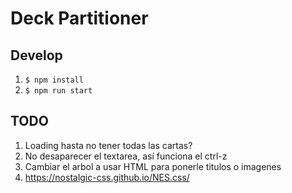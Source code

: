 # Deck Partitioner

## Develop
1. `$ npm install`
1. `$ npm run start`

## TODO
1. Loading hasta no tener todas las cartas?
2. No desaparecer el textarea, así funciona el ctrl-z
3. Cambiar el arbol a usar HTML para ponerle titulos o imagenes
4. https://nostalgic-css.github.io/NES.css/